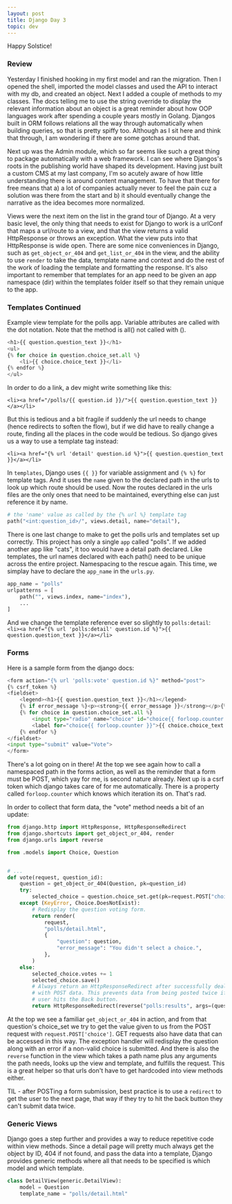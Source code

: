 ```yaml
---
layout: post
title: Django Day 3
topic: dev
---
```


Happy Solstice! 

### Review
Yesterday I finished hooking in my first model and ran the migration. Then I opened the shell, imported the model classes and used the API to interact with my db, and created an object. Next I added a couple of methods to my classes. The docs telling me to use the string override to display the relevant information about an object is a great reminder about how OOP languages work after spending a couple years mostly in Golang. Djangos built in ORM follows relations all the way through automatically when building queries, so that is pretty spiffy too. Although as I sit here and think that through, I am wondering if there are some gotchas around that.

Next up was the Admin module, which so far seems like such a great thing to package automatically with a web framework. I can see where Djangos's roots in the publishing world have shaped its development. Having just built a custom CMS at my last company, I'm so acutely aware of how little understanding there is around content management. To have that there for free means that a) a lot of companies actually never to feel the pain cuz a solution was there from the start and b) it should eventually change the narrative as the idea becomes more normalized.

Views were the next item on the list in the grand tour of Django. At a very basic level, the only thing that needs to exist for Django to work is a urlConf that maps a url/route to a view, and that the view returns a valid HttpResponse or throws an exception. What the view puts into that HttpResponse is wide open. There are some nice conveniences in Django, such as `get_object_or_404` and `get_list_or_404` in the view, and the ability to use `render` to take the data, template name and context and do the rest of the work of loading the template and formatting the response. It's also important to remember that templates for an app need to be given an app namespace (dir) within the templates folder itself so that they remain unique to the app.

### Templates Continued

Example view template for the polls app. Variable attributes are called with the dot notation. Note that the method is all() not called with ().
```py
<h1>{{ question.question_text }}</h1>
<ul>
{% for choice in question.choice_set.all %}
    <li>{{ choice.choice_text }}</li>
{% endfor %}
</ul>
```

In order to do a link, a dev might write something like this:  

`<li><a href="/polls/{{ question.id }}/">{{ question.question_text }}</a></li>`

But this is tedious and a bit fragile if suddenly the url needs to change (hence redirects to soften the flow), but if we did have to really change a route, finding all the places in the code would be tedious. So django gives us a way to use a template tag instead:

`<li><a href="{% url 'detail' question.id %}">{{ question.question_text }}</a></li>`

In `templates`, Django uses `{{ }}` for variable assignment and `{% %}` for template tags. And it uses the `name` given to the declared path in the urls to look up which route should be used. Now the routes declared in the urls files are the only ones that need to be maintained, everything else can just reference it by name.

```py
# the 'name' value as called by the {% url %} template tag
path("<int:question_id>/", views.detail, name="detail"),
```

There is one last change to make to get the polls urls and templates set up correctly. This project has only a single `app` called "polls". If we added another app like "cats", it too would have a detail path declared. Like templates, the url names declared with each path() need to be unique across the entire project. Namespacing to the rescue again. This time, we simplay have to declare the `app_name` in the `urls.py`.

```py
app_name = "polls"
urlpatterns = [
    path("", views.index, name="index"),
    ...
]
```
And we change the template reference ever so slightly to `polls:detail`:  
`<li><a href="{% url 'polls:detail' question.id %}">{{ question.question_text }}</a></li>`

### Forms
Here is a sample form from the django docs:
```py
<form action="{% url 'polls:vote' question.id %}" method="post">
{% csrf_token %}
<fieldset>
    <legend><h1>{{ question.question_text }}</h1></legend>
    {% if error_message %}<p><strong>{{ error_message }}</strong></p>{% endif %}
    {% for choice in question.choice_set.all %}
        <input type="radio" name="choice" id="choice{{ forloop.counter }}" value="{{ choice.id }}">
        <label for="choice{{ forloop.counter }}">{{ choice.choice_text }}</label><br>
    {% endfor %}
</fieldset>
<input type="submit" value="Vote">
</form>
```
There's a lot going on in there! At the top we see again how to call a namespaced path in the forms action, as well as the reminder that a form must be POST, which yay for me, is second nature already. Next up is a csrf token which django takes care of for me automatically. There is a property called `forloop.counter` which knows which iteration its on. That's rad.

In order to collect that form data, the "vote" method needs a bit of an update:
```py
from django.http import HttpResponse, HttpResponseRedirect
from django.shortcuts import get_object_or_404, render
from django.urls import reverse

from .models import Choice, Question


# ...
def vote(request, question_id):
    question = get_object_or_404(Question, pk=question_id)
    try:
        selected_choice = question.choice_set.get(pk=request.POST["choice"])
    except (KeyError, Choice.DoesNotExist):
        # Redisplay the question voting form.
        return render(
            request,
            "polls/detail.html",
            {
                "question": question,
                "error_message": "You didn't select a choice.",
            },
        )
    else:
        selected_choice.votes += 1
        selected_choice.save()
        # Always return an HttpResponseRedirect after successfully dealing
        # with POST data. This prevents data from being posted twice if a
        # user hits the Back button.
        return HttpResponseRedirect(reverse("polls:results", args=(question.id,)))
```

At the top we see a familiar `get_object_or_404` in action, and from that question's choice_set we try to get the value given to us from the POST request with `request.POST['choice']`. GET requests also have data that can be accessed in this way. The exception handler will redisplay the question along with an error if a non-valid choice is submitted. And there is also the `reverse` function in the view which takes a path name plus any arguments the path needs, looks up the view and template, and fulfills the request. This is a great helper so that urls don't have to get hardcoded into view methods either. 

TIL - after POSTing a form submission, best practice is to use a `redirect` to get the user to the next page, that way if they try to hit the back button they can't submit data twice.

### Generic Views
Django goes a step further and provides a way to reduce repetitive code within view methods. Since a detail page will pretty much always get the object by ID, 404 if not found, and pass the data into a template, Django provides generic methods where all that needs to be specified is which model and which template. 

```py
class DetailView(generic.DetailView):
    model = Question
    template_name = "polls/detail.html"
```